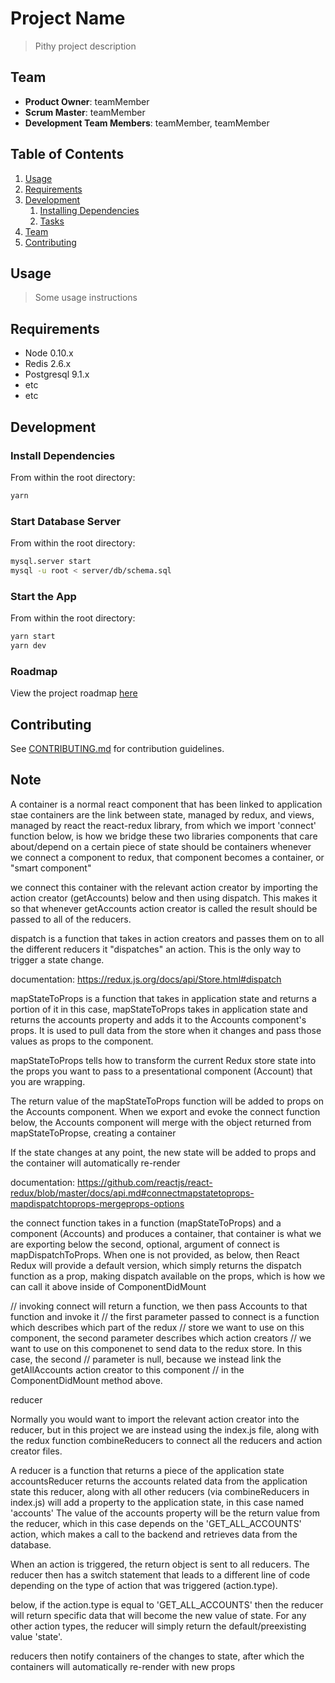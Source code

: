 # Project Name

> Pithy project description

## Team

* **Product Owner**: teamMember
* **Scrum Master**: teamMember
* **Development Team Members**: teamMember, teamMember

## Table of Contents

1. [Usage](#Usage)
1. [Requirements](#requirements)
1. [Development](#development)
	1. [Installing Dependencies](#installing-dependencies)
	1. [Tasks](#tasks)
1. [Team](#team)
1. [Contributing](#contributing)

## Usage

> Some usage instructions

## Requirements

* Node 0.10.x
* Redis 2.6.x
* Postgresql 9.1.x
* etc
* etc

## Development

### Install Dependencies

From within the root directory:

```sh
yarn
```

### Start Database Server

From within the root directory:

```sh
mysql.server start
mysql -u root < server/db/schema.sql
```

### Start the App

From within the root directory:

```sh
yarn start
yarn dev
```

### Roadmap

View the project roadmap [here](LINK_TO_PROJECT_ISSUES)

## Contributing

See [CONTRIBUTING.md](_CONTRIBUTING.md) for contribution guidelines.

## Note

A container is a normal react component that has been linked to application stae
containers are the link between state, managed by redux, and views, managed by
react the react-redux library, from which we import 'connect' function below, is
how we bridge these two libraries components that care about/depend on a certain
piece of state should be containers whenever we connect a component to redux,
that component becomes a container, or "smart component"

we connect this container with the relevant action creator by importing the
action creator (getAccounts) below and then using dispatch. This makes it so
that whenever getAccounts action creator is called the result should be passed
to all of the reducers.

dispatch is a function that takes in action creators and passes them on to all
the different reducers it "dispatches" an action. This is the only way to
trigger a state change.

documentation: https://redux.js.org/docs/api/Store.html#dispatch

mapStateToProps is a function that takes in application state and returns a
portion of it in this case, mapStateToProps takes in application state and
returns the accounts property and adds it to the Accounts component's props. It
is used to pull data from the store when it changes and pass those values as
props to the component.

mapStateToProps tells how to transform the current Redux store state into the
props you want to pass to a presentational component (Account) that you are
wrapping.

The return value of the mapStateToProps function will be added to props on the
Accounts component. When we export and evoke the connect function below, the
Accounts component will merge with the object returned from mapStateToPropse,
creating a container

If the state changes at any point, the new state will be added to props and the
container will automatically re-render

documentation:
https://github.com/reactjs/react-redux/blob/master/docs/api.md#connectmapstatetoprops-mapdispatchtoprops-mergeprops-options

the connect function takes in a function (mapStateToProps) and a component
(Accounts) and produces a container, that container is what we are exporting
below the second, optional, argument of connect is mapDispatchToProps. When one
is not provided, as below, then React Redux will provide a default version,
which simply returns the dispatch function as a prop, making dispatch available
on the props, which is how we can call it above inside of ComponentDidMount

// invoking connect will return a function, we then pass Accounts to that
function and invoke it // the first parameter passed to connect is a function
which describes which part of the redux // store we want to use on this
component, the second parameter describes which action creators // we want to
use on this componenet to send data to the redux store. In this case, the second
// parameter is null, because we instead link the getAllAccounts action creator
to this component // in the ComponentDidMount method above.

reducer

Normally you would want to import the relevant action creator into the reducer,
but in this project we are instead using the index.js file, along with the redux
function combineReducers to connect all the reducers and action creator files.

A reducer is a function that returns a piece of the application state
accountsReducer returns the accounts related data from the application state
this reducer, along with all other reducers (via combineReducers in index.js)
will add a property to the application state, in this case named 'accounts' The
value of the accounts property will be the return value from the reducer, which
in this case depends on the 'GET_ALL_ACCOUNTS' action, which makes a call to the
backend and retrieves data from the database.

When an action is triggered, the return object is sent to all reducers. The
reducer then has a switch statement that leads to a different line of code
depending on the type of action that was triggered (action.type).

below, if the action.type is equal to 'GET_ALL_ACCOUNTS' then the reducer will
return specific data that will become the new value of state. For any other
action types, the reducer will simply return the default/preexisting value
'state'.

reducers then notify containers of the changes to state, after which the
containers will automatically re-render with new props
